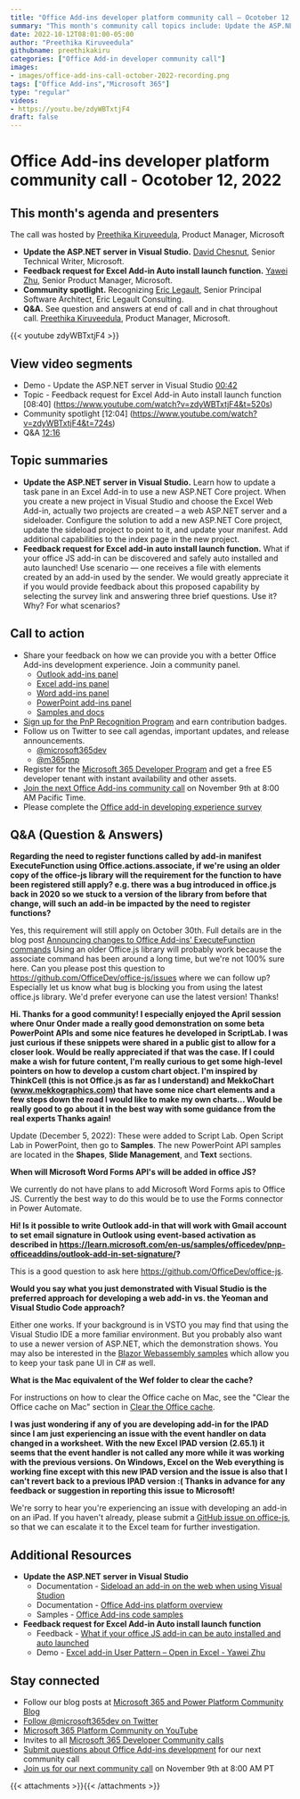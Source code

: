 ```yaml
---
title: "Office Add-ins developer platform community call – Ocotober 12, 2022"
summary: "This month's community call topics include: Update the ASP.NET server in Visual Studio (update a task pane in an Excel add-in updating the sideloader project to point to an updated ASP.NET Core project) – David Chesnut (Microsoft) and Feedback request for Excel add-in auto install launch function (thoughts on making your office JS add-in discoverable and safely auto install and launch it) - Yawei Zhu (Microsoft),  Community spotlight – shines on Eric Legault (Eric Legault Consulting), and Q&A at end of call and in chat throughout call."
date: 2022-10-12T08:01:00-05:00
author: "Preethika Kiruveedula"
githubname: preethikakiru
categories: ["Office Add-in developer community call"]
images:
- images/office-add-ins-call-october-2022-recording.png
tags: ["Office Add-ins","Microsoft 365"]
type: "regular"
videos:
- https://youtu.be/zdyWBTxtjF4
draft: false
---
```


# Office Add-ins developer platform community call - Ocotober 12, 2022

## This month's agenda and presenters

The call was hosted by [Preethika Kiruveedula](www.linkedin.com/in/preethika-kiruveedula-529b7a148), Product Manager, Microsoft
* **Update the ASP.NET server in Visual Studio.** [David Chesnut](https://twitter.com/davidchesnut), Senior Technical Writer, Microsoft.
* **Feedback request for Excel Add-in Auto install launch function.** [Yawei Zhu](https://www.linkedin.com/in/yaweizhu-henson/), Senior Product Manager, Microsoft.
* **Community spotlight.** Recognizing [Eric Legault](https://twitter.com/elegault), Senior Principal Software Architect, Eric Legault Consulting.
* **Q&A.** See question and answers at end of call and in chat throughout call. [Preethika Kiruveedula](www.linkedin.com/in/preethika-kiruveedula-529b7a14), Product Manager, Microsoft.

{{< youtube zdyWBTxtjF4 >}}

## View video segments

* Demo - Update the ASP.NET server in Visual Studio [00:42](https://youtu.be/watch?v=zdyWBTxtjF4?t=42)
* Topic - Feedback request for Excel Add-in Auto install launch function [08:40] (https://www.youtube.com/watch?v=zdyWBTxtjF4&t=520s)
* Community spotlight [12:04] (https://www.youtube.com/watch?v=zdyWBTxtjF4&t=724s)
* Q&A [12:16](htthttps://www.youtube.com/watch?v=zdyWBTxtjF4&t=736s)

## Topic summaries

* **Update the ASP.NET server in Visual Studio.** Learn how to update a task pane in an Excel Add-in to use a new ASP.NET Core project. When you create a new project in Visual Studio and choose the Excel Web Add-in, actually two projects are created – a web ASP.NET server and a sideloader.  Configure the solution to add a new ASP.NET Core project, update the sideload project to point to it, and update your manifest.  Add additional capabilities to the index page in the new project.
* **Feedback request for Excel add-in auto install launch function.** What if your office JS add-in can be discovered and safely auto installed and auto launched! Use scenario &mdash; one receives a file with elements created by an add-in used by the sender. We would greatly appreciate it if you would provide feedback about this proposed capability by selecting the survey link and answering three brief questions. Use it? Why? For what scenarios?

## Call to action
* Share your feedback on how we can provide you with a better Office Add-ins development experience. Join a community panel.
    * [Outlook add-ins panel](https://ux.microsoft.com/Panel/OutlookAddinDeveloper)
    * [Excel add-ins panel](https://ux.microsoft.com/Panel/ExcelAddinDeveloper)
    * [Word add-ins panel](https://ux.microsoft.com/Panel/WordAddinDeveloper)
    * [PowerPoint add-ins panel](https://ux.microsoft.com/Panel/PowerPointAddinDeveloper)
    * [Samples and docs](https://ux.microsoft.com/Panel/OfficeAddinImproveSamplesDocs)
* [Sign up for the PnP Recognition Program](https://pnp.github.io/recognitionprogram/) and earn contribution badges.
* Follow us on Twitter to see call agendas, important updates, and release announcements.
    * [@microsoft365dev](https://twitter.com/microsoft365dev)
    * [@m365pnp](https://twitter.com/m365pnp)
* Register for the [Microsoft 365 Developer Program](https://aka.ms/m365/devprogram) and get a free E5 developer tenant with instant availability and other assets.
* [Join the next Office Add-ins community call](https://aka.ms/officeaddinscommunitycall) on November 9th at 8:00 AM Pacific Time.
* Please complete the [Office add-in developing experience survey](https://forms.office.com/r/wmzCgccbPa)

## Q&A (Question & Answers)
**Regarding the need to register functions called by add-in manifest ExecuteFunction using Office.actions.associate, if we're using an older copy of the office-js library will the requirement for the function to have been registered still apply? e.g. there was a bug introduced in office.js back in 2020 so we stuck to a version of the library from before that change, will such an add-in be impacted by the need to register functions?**

Yes, this requirement will still apply on October 30th. Full details are in the blog post [Announcing changes to Office Add-ins’ ExecuteFunction commands](https://devblogs.microsoft.com/microsoft365dev/announcing-changes-to-office-add-ins-executefunction-commands/) Using an older Office.js library will probably work because the associate command has been around a long time, but we're not 100% sure here. Can you please post this question to https://github.com/OfficeDev/office-js/issues where we can follow up? Especially let us know what bug is blocking you from using the latest office.js library. We'd prefer everyone can use the latest version! Thanks!

**Hi. Thanks for a good community! I especially enjoyed the April session where Onur Onder made a really good demonstration on some beta PowerPoint APIs and some nice features he developed in ScriptLab. I was just curious if these snippets were shared in a public gist to allow for a closer look. Would be really appreciated if that was the case. If I could make a wish for future content, I'm really curious to get some high-level pointers on how to develop a custom chart object. I'm inspired by ThinkCell (this is not Office.js as far as I understand) and MekkoChart (www.mekkographics.com) that have some nice chart elements and a few steps down the road I would like to make my own charts... Would be really good to go about it in the best way with some guidance from the real experts Thanks again!**

Update (December 5, 2022): These were added to Script Lab. Open Script Lab in PowerPoint, then go to **Samples**. The new PowerPoint API samples are located in the **Shapes**, **Slide Management**, and **Text** sections.

**When will Microsoft Word Forms API's will be added in office JS?**

We currently do not have plans to add Microsoft Word Forms apis to Office JS. Currently the best way to do this would be to use the Forms connector in Power Automate.

**Hi! Is it possible to write Outlook add-in that will work with Gmail account to set email signature in Outlook using event-based activation as described in https://learn.microsoft.com/en-us/samples/officedev/pnp-officeaddins/outlook-add-in-set-signature/?**

This is a good question to ask here https://github.com/OfficeDev/office-js.

**Would you say what you just demonstrated with Visual Studio is the preferred approach for developing a web add-in vs. the Yeoman and Visual Studio Code approach?**

Either one works. If your background is in VSTO you may find that using the Visual Studio IDE a more familiar environment. But you probably also want to use a newer version of ASP.NET, which the demonstration shows. You may also be interested in the [Blazor Webassembly samples](https://github.com/OfficeDev/Office-Add-in-samples/tree/main/Samples/blazor-add-in) which allow you to keep your task pane UI in C# as well.

**What is the Mac equivalent of the Wef folder to clear the cache?**

For instructions on how to clear the Office cache on Mac, see the "Clear the Office cache on Mac" section in [Clear the Office cache](https://learn.microsoft.com/office/dev/add-ins/testing/clear-cache#clear-the-office-cache-on-mac).

**I was just wondering if any of you are developing add-in for the IPAD since I am just experiencing an issue with the event handler on data changed in a worksheet. With the new Excel IPAD version (2.65.1) it seems that the event handler is not called any more while it was working with the previous versions. On Windows, Excel on the Web everything is working fine except with this new IPAD version and the issue is also that I can't revert back to a previous IPAD version :( Thanks in advance for any feedback or suggestion in reporting this issue to Microsoft!**

We're sorry to hear you're experiencing an issue with developing an add-in on an iPad. If you haven't already, please submit a [GitHub issue on office-js](https://github.com/OfficeDev/office-js/issues), so that we can escalate it to the Excel team for further investigation.


## Additional Resources

* **Update the ASP.NET server in Visual Studio**
    * Documentation - [Sideload an add-in on the web when using Visual Studion](https://learn.microsoft.com/en-us/office/dev/add-ins/testing/sideload-office-add-ins-for-testing#sideload-an-add-in-on-the-web-when-using-visual-studio)
    * Documentation - [Office Add-ins platform overview](https://learn.microsoft.com/en-us/office/dev/add-ins/overview/office-add-ins)
    * Samples - [Office Add-ins code samples](https://github.com/OfficeDev/Office-Add-in-samples)
* **Feedback request for Excel Add-in Auto install launch function**
    * Feedback - [What if your office JS add-in can be auto installed and auto launched](https://forms.office.com/Pages/ResponsePage.aspx?id=v4j5cvGGr0GRqy180BHbRxFri8-AP1RMhGrt_lYwo8BUMTcwNzBSU1dWM0paRE5HSTg1UkE4N1dMMS4u&wdLOR=c0D8EB527-F375-4499-8FE2-DA3B5029A060)
    * Demo - [Excel add-in User Pattern – Open in Excel - Yawei Zhu](https://www.youtube.com/watch?v=0OKULxfib44&feature=youtu.be)


## Stay connected

* Follow our blog posts at [Microsoft 365 and Power Platform Community Blog](https://aka.ms/m365pnp/blog)
* [Follow @microsoft365dev on Twitter](https://twitter.com/microsoft365dev)
* [Microsoft 365 Platform Community on YouTube](https://aka.ms/m365/videos)
* Invites to all [Microsoft 365 Developer Community calls](https://aka.ms/M365DevCalls)
* [Submit questions about Office Add-ins development](https://aka.ms/officeaddinsform) for our next community call
* [Join us for our next community call](https://aka.ms/officeaddinscommunitycall) on November 9th at 8:00 AM PT

{{< attachments >}}{{< /attachments >}}
